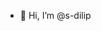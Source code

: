 - 👋 Hi, I’m @s-dilip


<!---
Swastik-Dilip/Swastik-Dilip is a ✨ special ✨ repository because its `README.md` (this file) appears on your GitHub profile.
You can click the Preview link to take a look at your changes.
--->
